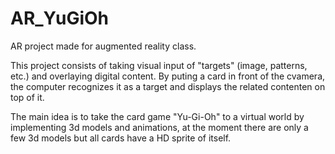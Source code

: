 # AR_YuGiOh
AR project made for augmented reality class.

This project consists of taking visual input of "targets" (image, patterns, etc.) and overlaying digital content.
By puting a card in front of the cvamera, the computer recognizes it as a target and displays the related contenten on top of it.

The main idea is to take the card game "Yu-Gi-Oh" to a virtual world by implementing 3d models and animations, at the moment there are only a few 3d models but all cards have a HD sprite of itself.

